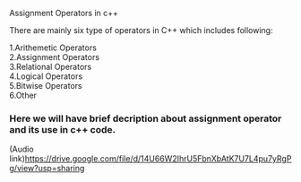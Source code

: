 Assignment Operators in c++

 There are mainly six type of operators in C++ which includes following:

1.Arithemetic Operators\
2.Assignment  Operators\
3.Relational  Operators\
4.Logical     Operators\
5.Bitwise     Operators\
6.Other

### Here we will have brief decription about assignment operator and its use in c++ code.

(Audio link)https://drive.google.com/file/d/14U66W2IhrU5FbnXbAtK7U7L4pu7yRgPg/view?usp=sharing

   
